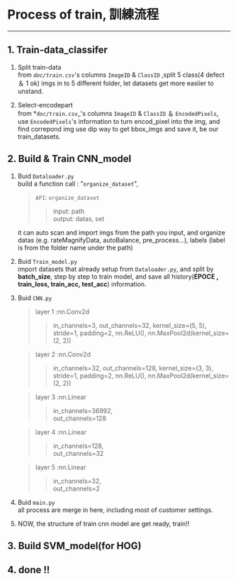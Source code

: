 # Process of train, 訓練流程

---

## 1. Train-data_classifer

1. Split train-data  
   from _`doc/train.csv`_'s columns `ImageID` & `ClassID` ,split 5 class(4 defect ＆ 1 ok) imgs in to 5 different folder, let datasets get more easlier to unstand.

2. Select-encodepart  
   from \*`doc/train.csv`\_'s columns `ImageID` & `ClassID` ＆ `EncodedPixels`, use `EncodedPixels`'s information to turn encod_pixel into the img, and find correpond img use dip way to get bbox_imgs and save it, be our train_datasets.

## 2. Build & Train CNN_model

1.  Buid `Dataloader.py`  
    build a function call : "`organize_dataset`",

    > `API`: `organize_dataset`
    >
    > > input: path  
    > > output: datas, set

    it can auto scan and import imgs from the path you input, and organize datas (e.g. rateMagnifyData, autoBalance, pre_process...), labels (label is from the folder name under the path)

2.  Buid `Train_model.py`  
    import datasets that already setup from `Dataloader.py`, and split by **batch_size**, step by step to train model, and save all history(**EPOCE , train_loss, train_acc, test_acc**) information.

3.  Buid `CNN.py`

    > layer 1 :nn.Conv2d
    >
    > > in_channels=3, out_channels=32,
    > > kernel_size=(5, 5),
    > > stride=1, padding=2,
    > > nn.ReLU(),
    > > nn.MaxPool2d(kernel_size=(2, 2))

    > layer 2 :nn.Conv2d
    >
    > > in_channels=32, out_channels=128,
    > > kernel_size=(3, 3),
    > > stride=1, padding=2,
    > > nn.ReLU(),
    > > nn.MaxPool2d(kernel_size=(2, 2))

    > layer 3 :nn.Linear
    >
    > > in_channels=36992,  
    > > out_channels=128

    > layer 4 :nn.Linear
    >
    > > in_channels=128,  
    > > out_channels=32

    > layer 5 :nn.Linear
    >
    > > in_channels=32,  
    > > out_channels=2

4.  Buid `main.py`  
    all process are merge in here, including most of customer settings.

5.  NOW, the structure of train cnn model are get ready, train!!

## 3. Build SVM_model(for HOG)

## 4. done !!
